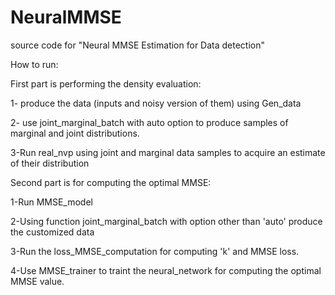 # NeuralMMSE
 source code for "Neural MMSE Estimation for Data detection"
 
 
 How to run:
 
 First part is performing the density evaluation:
 
 
 
 
 1- produce the data (inputs and noisy version of them) using Gen_data
 
 
 2- use joint_marginal_batch with auto option to produce samples of marginal and joint distributions.
 
 
 3-Run real_nvp using joint and marginal data samples to acquire an estimate of their distribution
 
 
 Second part is for computing the optimal MMSE:
 
 
 
 
 1-Run MMSE_model
 
 
 2-Using function joint_marginal_batch with option other than 'auto' produce the customized data
 
 
 3-Run the loss_MMSE_computation for computing 'k' and MMSE loss.
 
 
 4-Use MMSE_trainer to traint the neural_network for computing the optimal MMSE value.
